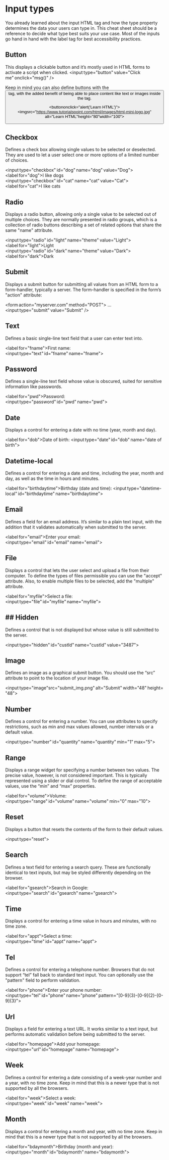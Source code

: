 # Input types

You already learned about the input HTML tag and how the type property determines the data your users can type in. This cheat sheet should be a reference to decide what type best suits your use case. Most of the inputs go hand in hand with the label tag for best accessibility practices.

## Button

This displays a clickable button and it’s mostly used in HTML forms to activate a script when clicked. <input type="button" value="Click me" onclick="msg()" />

Keep in mind you can also define buttons with the <button> tag, with the added benefit of being able to place content like text or images inside the tag.

<buttononclick="alert('Learn HTML')">
<imgsrc="https://www.tutorialspoint.com/html/images/html-mini-logo.jpg"
alt="Learn HTML"height="80"width="100">
</button>

## Checkbox

Defines a check box allowing single values to be selected or deselected. They are used to let a user select one or more options of a limited number of choices.

<input type="checkbox" id="dog" name="dog" value="Dog">
<label for="dog">I like dogs</label>
<input type="checkbox" id="cat" name="cat" value="Cat">
<label for="cat">I like cats</label>

## Radio

Displays a radio button, allowing only a single value to be selected out of multiple choices. They are normally presented in radio groups, which is a collection of radio buttons describing a set of related options that share the same "name" attribute.

<input type="radio" id="light" name="theme" value="Light">
<label for="light">Light</label>
<input type="radio" id="dark" name="theme" value="Dark">
<label for="dark">Dark</label>

## Submit

Displays a submit button for submitting all values from an HTML form to a form-handler, typically a server. The form-handler is specified in the form’s "action" attribute:

<form action="myserver.com" method="POST">
  …
<input type="submit" value="Submit" />
</form>

## Text

Defines a basic single-line text field that a user can enter text into.

<label for="fname">First name:</label>
<input type="text" id="fname" name="fname">

## Password

Defines a single-line text field whose value is obscured, suited for sensitive information like passwords.

<label for="pwd">Password:</label>
<input type="password" id="pwd" name="pwd">

## Date

Displays a control for entering a date with no time (year, month and day).

<label for="dob">Date of birth:</label>
<input type="date" id="dob" name="date of birth">

## Datetime-local

Defines a control for entering a date and time, including the year, month and day, as well as the time in hours and minutes.

<label for="birthdaytime">Birthday (date and time):</label>
<input type="datetime-local" id="birthdaytime" name="birthdaytime">

## Email

Defines a field for an email address. It’s similar to a plain text input, with the addition that it validates automatically when submitted to the server.

<label for="email">Enter your email:</label>
<input type="email" id="email" name="email">

## File

Displays a control that lets the user select and upload a file from their computer. To define the types of files permissible you can use the "accept" attribute. Also, to enable multiple files to be selected, add the "multiple" attribute.

<label for="myfile">Select a file:</label>
<input type="file" id="myfile" name="myfile">

## ## Hidden

Defines a control that is not displayed but whose value is still submitted to the server.

<input type="hidden" id="custId" name="custId" value="3487">

## Image

Defines an image as a graphical submit button. You should use the “src” attribute to point to the location of your image file.

<input type="image"src="submit_img.png" alt="Submit" width="48" height="48">

## Number

Defines a control for entering a number. You can use attributes to specify restrictions, such as min and max values allowed, number intervals or a default value.

<input type="number" id="quantity" name="quantity" min="1" max="5">

## Range

Displays a range widget for specifying a number between two values. The precise value, however, is not considered important. This is typically represented using a slider or dial control. To define the range of acceptable values, use the “min” and “max” properties.

<label for="volume">Volume:</label>
<input type="range" id="volume" name="volume" min="0" max="10">

## Reset

Displays a button that resets the contents of the form to their default values.

<input type="reset">

## Search

Defines a text field for entering a search query. These are functionally identical to text inputs, but may be styled differently depending on the browser.

<label for="gsearch">Search in Google:</label>
<input type="search" id="gsearch" name="gsearch">

## Time

Displays a control for entering a time value in hours and minutes, with no time zone.

<label for="appt">Select a time:</label>
<input type="time" id="appt" name="appt">

## Tel

Defines a control for entering a telephone number. Browsers that do not support “tel” fall back to standard text input. You can optionally use the "pattern" field to perform validation.

<label for="phone">Enter your phone number:</label>
<input type="tel" id="phone" name="phone" pattern="[0-9]{3}-[0-9]{2}-[0-9]{3}">

## Url

Displays a field for entering a text URL. It works similar to a text input, but performs automatic validation before being submitted to the server.

<label for="homepage">Add your homepage:</label>
<input type="url" id="homepage" name="homepage">

## Week

Defines a control for entering a date consisting of a week-year number and a year, with no time zone. Keep in mind that this is a newer type that is not supported by all the browsers.

<label for="week">Select a week:</label>
<input type="week" id="week" name="week">

## Month

Displays a control for entering a month and year, with no time zone. Keep in mind that this is a newer type that is not supported by all the browsers.

<label for="bdaymonth">Birthday (month and year):</label>
<input type="month" id="bdaymonth" name="bdaymonth">
